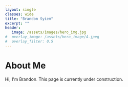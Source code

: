 ```yaml
---
layout: single
classes: wide
title: "Brandon Syiem"
excerpt: ""
header:
   image: /assets/images/hero_img.jpg
#  overlay_image: /assets/hero_image/4.jpeg
#  overlay_filter: 0.5
---
```


# About Me

Hi, I'm Brandon. This page is currently under construction. 
